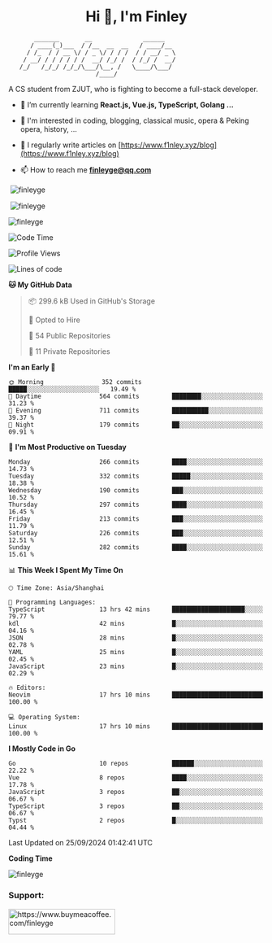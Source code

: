 <h1 align="center">Hi 👋, I'm Finley</h1>

```text
       _______       __              ______   
      / ____(_)___  / /__  __  __   / ____/__ 
     / /_  / / __ \/ / _ \/ / / /  / / __/ _ \
    / __/ / / / / / /  __/ /_/ /  / /_/ /  __/
   /_/   /_/_/ /_/_/\___/\__, /   \____/\___/
                        /____/                
```

<p align="left">

A CS student from ZJUT,
who is fighting to become a full-stack developer.

</p>

<p align="left">

- 🌱 I’m currently learning **React.js, Vue.js, TypeScript, Golang ...**

- 🧠 I'm interested in coding, blogging, classical music, opera & Peking opera, history, ...

- 📝 I regularly write articles on [https://www.f1nley.xyz/blog](https://www.f1nley.xyz/blog)

- 📫 How to reach me **finleyge@qq.com**

</p>

<p>&nbsp;<img align="center" src="https://github-readme-stats.vercel.app/api/top-langs/?username=finleyge&show_icons=true&locale=en&hide=javascript,html,tex" alt="finleyge" /></p>

<p>&nbsp;<img align="center" src="https://github-readme-stats.vercel.app/api?username=finleyge&show_icons=true&locale=en" alt="finleyge" /></p>

<p><img align="center" src="https://github-readme-streak-stats.herokuapp.com/?user=finleyge&" alt="finleyge" /></p>

<!--START_SECTION:waka-->
![Code Time](http://img.shields.io/badge/Code%20Time-1%2C862%20hrs%2046%20mins-blue)

![Profile Views](http://img.shields.io/badge/Profile%20Views-23-blue)

![Lines of code](https://img.shields.io/badge/From%20Hello%20World%20I%27ve%20Written-1.3%20million%20lines%20of%20code-blue)

**🐱 My GitHub Data** 

> 📦 299.6 kB Used in GitHub's Storage 
 > 
> 💼 Opted to Hire
 > 
> 📜 54 Public Repositories 
 > 
> 🔑 11 Private Repositories 
 > 
**I'm an Early 🐤** 

```text
🌞 Morning                352 commits         █████░░░░░░░░░░░░░░░░░░░░   19.49 % 
🌆 Daytime                564 commits         ████████░░░░░░░░░░░░░░░░░   31.23 % 
🌃 Evening                711 commits         ██████████░░░░░░░░░░░░░░░   39.37 % 
🌙 Night                  179 commits         ██░░░░░░░░░░░░░░░░░░░░░░░   09.91 % 
```
📅 **I'm Most Productive on Tuesday** 

```text
Monday                   266 commits         ████░░░░░░░░░░░░░░░░░░░░░   14.73 % 
Tuesday                  332 commits         █████░░░░░░░░░░░░░░░░░░░░   18.38 % 
Wednesday                190 commits         ███░░░░░░░░░░░░░░░░░░░░░░   10.52 % 
Thursday                 297 commits         ████░░░░░░░░░░░░░░░░░░░░░   16.45 % 
Friday                   213 commits         ███░░░░░░░░░░░░░░░░░░░░░░   11.79 % 
Saturday                 226 commits         ███░░░░░░░░░░░░░░░░░░░░░░   12.51 % 
Sunday                   282 commits         ████░░░░░░░░░░░░░░░░░░░░░   15.61 % 
```


📊 **This Week I Spent My Time On** 

```text
🕑︎ Time Zone: Asia/Shanghai

💬 Programming Languages: 
TypeScript               13 hrs 42 mins      ████████████████████░░░░░   79.77 % 
kdl                      42 mins             █░░░░░░░░░░░░░░░░░░░░░░░░   04.16 % 
JSON                     28 mins             █░░░░░░░░░░░░░░░░░░░░░░░░   02.78 % 
YAML                     25 mins             █░░░░░░░░░░░░░░░░░░░░░░░░   02.45 % 
JavaScript               23 mins             █░░░░░░░░░░░░░░░░░░░░░░░░   02.29 % 

🔥 Editors: 
Neovim                   17 hrs 10 mins      █████████████████████████   100.00 % 

💻 Operating System: 
Linux                    17 hrs 10 mins      █████████████████████████   100.00 % 
```

**I Mostly Code in Go** 

```text
Go                       10 repos            ██████░░░░░░░░░░░░░░░░░░░   22.22 % 
Vue                      8 repos             ████░░░░░░░░░░░░░░░░░░░░░   17.78 % 
JavaScript               3 repos             ██░░░░░░░░░░░░░░░░░░░░░░░   06.67 % 
TypeScript               3 repos             ██░░░░░░░░░░░░░░░░░░░░░░░   06.67 % 
Typst                    2 repos             █░░░░░░░░░░░░░░░░░░░░░░░░   04.44 % 
```




 Last Updated on 25/09/2024 01:42:41 UTC
<!--END_SECTION:waka-->
**Coding Time**
<p>
       <img align="center" src="https://wakatime.com/share/@1f267603-cf28-47c9-a32c-2753500710e7/96d852e9-5832-42ff-acaa-a48a5371ba9d.svg" alt="finleyge" />
</p>

</p>


<h3 align="left">Support:</h3>

<p align="left">

<a href="https://www.buymeacoffee.com/finleyge"> <img align="left" src="https://cdn.buymeacoffee.com/buttons/v2/default-yellow.png" height="50" width="210" alt="https://www.buymeacoffee.com/finleyge" />

</a>
</p>

